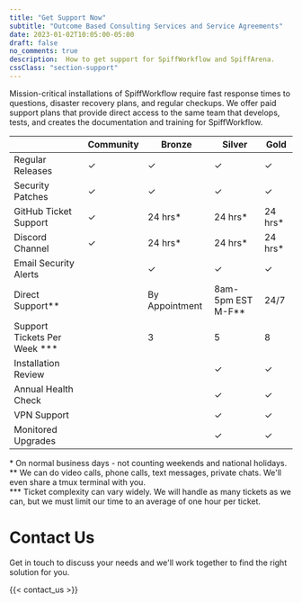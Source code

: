 ```yaml
---
title: "Get Support Now"
subtitle: "Outcome Based Consulting Services and Service Agreements"
date: 2023-01-02T10:05:00-05:00
draft: false
no_comments: true
description:  How to get support for SpiffWorkflow and SpiffArena.
cssClass: "section-support"
---
```

Mission-critical installations of SpiffWorkflow require fast response times to questions, disaster recovery plans, and regular checkups.  We offer paid support plans that provide direct access to the same team that develops, tests, and creates the documentation and training for SpiffWorkflow.  

|                       | Community | Bronze               | Silver            | Gold       |
|-----------------------|-----------|----------------------|-------------------|------------|
| Regular Releases      | ✓         | ✓                    | ✓                 | ✓          |
| Security Patches      | ✓         | ✓                    | ✓                 | ✓          |
| GitHub Ticket Support | ✓         | 24 hrs\*             | 24 hrs\*          | 24 hrs\*   |
| Discord Channel       | ✓         | 24 hrs\*             | 24 hrs\*          | 24 hrs\*   |
| Email Security Alerts |           | ✓                    | ✓                 | ✓          |
| Direct Support\*\*    |           | By Appointment       | 8am-5pm EST M-F** | 24/7 |
| Support Tickets Per Week ***         |           | 3 | 5 | 8 |
| Installation Review   |           |                      | ✓                 | ✓          |
| Annual Health Check   |           |                      | ✓                 | ✓          |
| VPN Support           |           |                      | ✓                 | ✓          |
| Monitored Upgrades    |           |                      | ✓                 | ✓          |

\* On normal business days - not counting weekends and national holidays.<br />
** We can do video calls, phone calls, text messages, private chats. We'll even share a tmux terminal with you.<br />
*** Ticket complexity can vary widely. We will handle as many tickets as we can, but we must limit our time to an average of one hour per ticket. 

# Contact Us
Get in touch to discuss your needs and we'll work together to find the right solution for you.

{{< contact_us >}}
